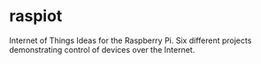 # raspiot
Internet of Things Ideas for the Raspberry Pi.  Six different projects demonstrating control of devices over the Internet.

